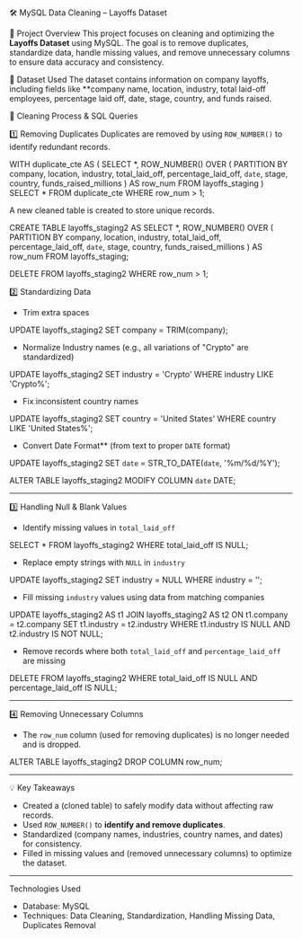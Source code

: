 🛠 MySQL Data Cleaning – Layoffs Dataset

📌 Project Overview
This project focuses on cleaning and optimizing the **Layoffs Dataset** using MySQL. The goal is to remove duplicates, standardize data, handle missing values, and remove unnecessary columns to ensure data accuracy and consistency.  

📂 Dataset Used 
The dataset contains information on company layoffs, including fields like **company name, location, industry, total laid-off employees, percentage laid off, date, stage, country, and funds raised.

🔹 Cleaning Process & SQL Queries

1️⃣ Removing Duplicates
Duplicates are removed by using `ROW_NUMBER()` to identify redundant records.  


WITH duplicate_cte AS (
    SELECT *, ROW_NUMBER() OVER (
        PARTITION BY company, location, industry, total_laid_off, percentage_laid_off, 
        `date`, stage, country, funds_raised_millions
    ) AS row_num
    FROM layoffs_staging
)
SELECT *
FROM duplicate_cte
WHERE row_num > 1;


A new cleaned table is created to store unique records.

CREATE TABLE layoffs_staging2 AS 
SELECT *, ROW_NUMBER() OVER (
    PARTITION BY company, location, industry, total_laid_off, percentage_laid_off, 
    `date`, stage, country, funds_raised_millions
) AS row_num
FROM layoffs_staging;

DELETE FROM layoffs_staging2
WHERE row_num > 1;


2️⃣ Standardizing Data
- Trim extra spaces
  
UPDATE layoffs_staging2
SET company = TRIM(company);


- Normalize Industry names (e.g., all variations of "Crypto" are standardized)  

UPDATE layoffs_staging2
SET industry = 'Crypto'
WHERE industry LIKE 'Crypto%';


- Fix inconsistent country names
  
UPDATE layoffs_staging2
SET country = 'United States'
WHERE country LIKE 'United States%';


- Convert Date Format** (from text to proper `DATE` format)  

UPDATE layoffs_staging2
SET `date` = STR_TO_DATE(`date`, '%m/%d/%Y');

ALTER TABLE layoffs_staging2
MODIFY COLUMN `date` DATE;


---

3️⃣ Handling Null & Blank Values 
- Identify missing values in `total_laid_off`  

SELECT *
FROM layoffs_staging2
WHERE total_laid_off IS NULL;


- Replace empty strings with `NULL` in `industry`  

UPDATE layoffs_staging2
SET industry = NULL
WHERE industry = '';


- Fill missing `industry` values using data from matching companies  

UPDATE layoffs_staging2 AS t1
JOIN layoffs_staging2 AS t2 
    ON t1.company = t2.company
SET t1.industry = t2.industry
WHERE t1.industry IS NULL
AND t2.industry IS NOT NULL;


- Remove records where both `total_laid_off` and `percentage_laid_off` are missing  

DELETE FROM layoffs_staging2
WHERE total_laid_off IS NULL 
AND percentage_laid_off IS NULL;

---

4️⃣ Removing Unnecessary Columns
- The `row_num` column (used for removing duplicates) is no longer needed and is dropped.  

ALTER TABLE layoffs_staging2
DROP COLUMN row_num;


---

💡 Key Takeaways
- Created a (cloned table) to safely modify data without affecting raw records.  
- Used `ROW_NUMBER()` to **identify and remove duplicates**.  
- Standardized (company names, industries, country names, and dates) for consistency.  
- Filled in missing values and (removed unnecessary columns) to optimize the dataset.  

---

Technologies Used
- Database: MySQL  
- Techniques: Data Cleaning, Standardization, Handling Missing Data, Duplicates Removal  


